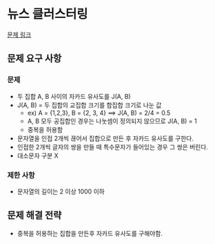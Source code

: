 # 뉴스 클러스터링

[문제 링크](https://school.programmers.co.kr/learn/courses/30/lessons/17677?language=python3)

## 문제 요구 사항

### 문제

- 두 집합 A, B 사이의 자카드 유사도를 J(A, B)
- J(A, B) = 두 집합의 교집합 크기를 합집합 크기로 나눈 값
  - ex) A = {1,2,3}, B = {2, 3, 4} ==> J(A, B) = 2/4 = 0.5
  - A, B 모두 공집합인 경우는 나눗셈이 정의되지 않으므로 J(A, B) = 1
  - 중복을 허용함
- 문자열을 인접 2개씩 끊어서 집합으로 만든 후 자카드 유사도를 구한다.
- 인접한 2개씩 글자의 쌍을 만들 때 특수문자가 들어있는 경우 그 쌍은 버린다.
- 대소문자 구분 X

### 제한 사항

- 문자열의 길이는 2 이상 1000 이하

## 문제 해결 전략

- 중복을 허용하는 집합을 만든후 자카드 유사도를 구해야함.

